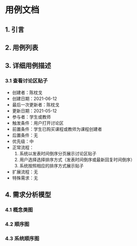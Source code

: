 # 用例文档

## 1. 引言

## 2. 用例列表

## 3. 详细用例描述

### 3.1 查看讨论区贴子

- 创建者：陈枕戈
- 创建日期：2021-06-12
- 最后一次更新者：陈枕戈
- 更新日期：2021-05-12
- 参与者：学生或教师
- 触发条件：用户打开讨论区
- 前置条件：学生已购买课程或教师为课程创建者
- 后置条件：无
- 优先级：中
- 正常流程：
  1. 系统以发表时间倒序分页展示讨论区贴子
  2. 用户选择选择排序方式（发表时间倒序或最新回复时间倒序）
  3. 系统按照相应的排序方式展示贴子
- 扩展流程：无
- 特殊需求：无

## 4. 需求分析模型 

### 4.1 概念类图

### 4.2 顺序图

### 4.3 系统顺序图

